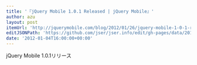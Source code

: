 ```yaml
---
title: '『jQuery Mobile 1.0.1 Released | jQuery Mobile』'
author: azu
layout: post
itemUrl: 'http://jquerymobile.com/blog/2012/01/26/jquery-mobile-1-0-1-released/'
editJSONPath: 'https://github.com/jser/jser.info/edit/gh-pages/data/2012/01/index.json'
date: '2012-01-04T16:00:00+00:00'
---
```

jQuery Mobile 1.0.1リリース

